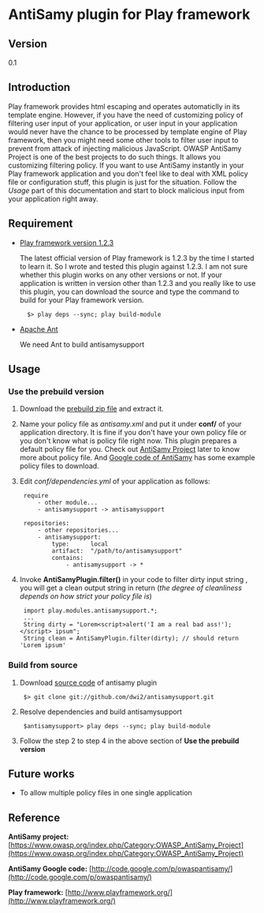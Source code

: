 AntiSamy plugin for Play framework
==================================

## Version ##
0.1

## Introduction ##
Play framework provides html escaping and operates automaticlly in its template engine. However, if you have the need of customizing policy of filtering user input of your application, or user input in your application would never have the chance to be processed by template engine of Play framework, then you might need some other tools to filter user input to prevent from attack of injecting malicious JavaScript. 
OWASP AntiSamy Project is one of the best projects to do such things. It allows you customizing filtering policy. If you want to use AntiSamy instantly in your Play framework application and you don't feel like to deal with XML policy file or configuration stuff, this plugin is just for the situation. Follow the *Usage* part of this documentation and start to block malicious input from your application right away.

## Requirement ##
* [Play framework version 1.2.3](http://www.playframework.org/)

    The latest official version of Play framework is 1.2.3 by the time I started to learn it. So I wrote and tested this plugin against 1.2.3.
    I am not sure whether this plugin works on any other versions or not. If your application is written in version other than 1.2.3 and you really like to use this plugin, you can download the source and type the command to build for your Play framework version.
    
        $> play deps --sync; play build-module

* [Apache Ant](http://ant.apache.org/)

    We need Ant to build antisamysupport 

## Usage ##

### Use the prebuild version ###
1. Download the [prebuild zip file](https://github.com/dwi2/antisamysupport/raw/master/dist/antisamysupport-0.1.zip) and extract it. 

2. Name your policy file as *antisamy.xml* and put it under **conf/** of your application directory.
    It is fine if you don't have your own policy file or you don't know what is policy file right now. This plugin prepares a default policy file for you. Check out [AntiSamy Project](https://www.owasp.org/index.php/Category:OWASP_AntiSamy_Project) later to know more about policy file. And [Google code of AntiSamy](http://code.google.com/p/owaspantisamy/downloads/list) has some example policy files to download.
3. Edit *conf/dependencies.yml* of your application as follows:
   
        require
            - other module... 
            - antisamysupport -> antisamysupport

        repositories:
            - other repositories...
            - antisamysupport:
                type:      local
                artifact:  "/path/to/antisamysupport"
                contains:
                    - antisamysupport -> *

4. Invoke **AntiSamyPlugin.filter()** in your code to filter dirty input string , you will get a clean output string in return (*the degree of cleanliness depends on how strict your policy file is*)

        import play.modules.antisamysupport.*;
        ...
        String dirty = "Lorem<script>alert('I am a real bad ass!');</script> ipsum";
        String clean = AntiSamyPlugin.filter(dirty); // should return 'Lorem ipsum'

### Build from source ###
1. Download [source code](https://github.com/dwi2/antisamysupport) of antisamy plugin

        $> git clone git://github.com/dwi2/antisamysupport.git 

2. Resolve dependencies and build antisamysupport

        $antisamysupport> play deps --sync; play build-module 

3. Follow the step 2 to step 4 in the above section of **Use the prebuild version**

## Future works ##
* To allow multiple policy files in one single application

## Reference ##

**AntiSamy project:**
[https://www.owasp.org/index.php/Category:OWASP_AntiSamy_Project](https://www.owasp.org/index.php/Category:OWASP_AntiSamy_Project)

**AntiSamy Google code:**
[http://code.google.com/p/owaspantisamy/](http://code.google.com/p/owaspantisamy/)

**Play framework:**
[http://www.playframework.org/](http://www.playframework.org/)
 